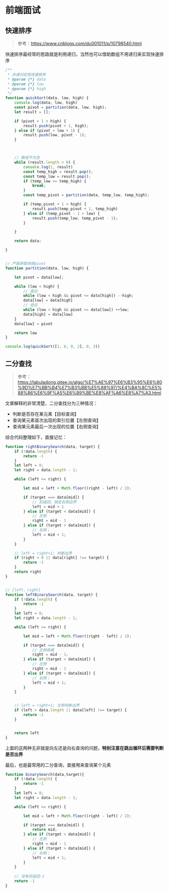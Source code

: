 # 前端面试

[//]: # (```mindmap)
[//]: # (root&#40;思维导图&#41;)
[//]: # (  test)
[//]: # (```)

## 快速排序

> 参考：https://www.cnblogs.com/du001011/p/10798540.html

快速排序最经常的思路就是利用递归，当然也可以借助数组不用递归来实现快速排序



```js
/**
 * 非递归实现快速排序
 * @param {*} data 
 * @param {*} low 
 * @param {*} high 
 */
function quickSort(data, low, high) {
    console.log(data, low, high)
    const pivot = partition(data, low, high);
    let result = [];

    if (pivot + 1 < high) {
        result.push(pivot + 1, high);
    } else if (pivot > low + 1) {
        result.push(low, pivot - 1);
    }



    // 数组不为空
    while (result.length > 0) {
        console.log(1, result)
        const temp_high = result.pop();
        const temp_low = result.pop();
        if (temp_low >= temp_high) {
            break;
        }
        const temp_pivot = partition(data, temp_low, temp_high);

        if (temp_pivot + 1 < high) {
            result.push(temp_pivot + 1, temp_high)
        } else if (temp_pivot - 1 > low) {
            result.push(temp_low, temp_pivot - 1);
        }

    }

    return data;

}


// 严版获取快排pivot
function partition(data, low, high) {

    let pivot = data[low];

    while (low < high) {
        // 高位
        while (low < high && pivot <= data[high]) --high;
        data[low] = data[high]
        // 低位
        while (low < high && pivot >= data[low]) ++low;
        data[high] = data[low]
    }
    data[low] = pivot

    return low
}

console.log(quickSort([1, 8, 9, 2], 0, 3))
```


## 二分查找

>  参考：https://labuladong.gitee.io/algo/%E7%AE%97%E6%B3%95%E6%80%9D%E7%BB%B4%E7%B3%BB%E5%88%97/%E4%BA%8C%E5%88%86%E6%9F%A5%E6%89%BE%E8%AF%A6%E8%A7%A3.html



文章解释的非常清楚，二分查找分为三种情况：

- 判断是否存在某元素【目标查询】
- 查询某元素首次出现的索引位置【左侧查询】
- 查询某元素最后一次出现的位置【右侧查询】



综合代码整理如下，直接记忆：

```js
function rightBinarySearch(data, target) {
    if (!data.length) {
        return -1
    }
    let left = 0;
    let right = data.length - 1;

    while (left <= right) {

        let mid = left + Math.floor((right - left) / 2);

        if (target === data[mid]) {
            // 别返回，锁定右侧边界
            left = mid + 1
        } else if (target < data[mid]) {
            // 左侧
            right = mid - 1
        } else if (target > data[mid]) {
            // 右侧；
            left = mid + 1;
        }
    }

    // left = right+1; 判断出界
    if (right < 0 || data[right] !== target) {
        return -1
    }
    return right
}


// [left，right]
function leftBinarySearch(data, target) {
    if (!data.length) {
        return -1
    }
    let left = 0;
    let right = data.length - 1;

    while (left <= right) {

        let mid = left + Math.floor((right - left) / 2);

        if (target === data[mid]) {
            // 左侧收缩
            right = mid - 1;
        } else if (target < data[mid]) {
            // 左侧
            right = mid - 1
        } else if (target > data[mid]) {
            // 右侧；
            left = mid + 1;
        }
    }


    // left = right+1; 左侧判断出界
    if (left > data.length || data[left] !== target) {
        return -1
    }


    return left
}

```

上面的这两种无非就是向左还是向右查询的问题，**特别注意在跳出循环后需要判断是否出界**



最后，也是最常用的二分查询，直接用来查询某个元素



```js
function binarySearch(data,target){
    if (!data.length) {
        return -1
    }
    let left = 0;
    let right = data.length - 1;

    while (left <= right) {

        let mid = left + Math.floor((right - left) / 2);

        if (target === data[mid]) {
			return mid;    
        } else if (target < data[mid]) {
            // 左侧
            right = mid - 1
        } else if (target > data[mid]) {
            // 右侧；
            left = mid + 1;
        }
    }
    
    // 没有则返回-1
    return -1
}
```

